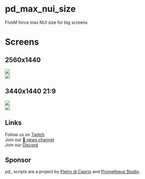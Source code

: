 # pd_max_nui_size
FiveM force max NUI size for big screens

# Screens
## 2560x1440
<img src="https://i.imgur.com/d5qYSMT.jpg" />\
<img src="https://i.imgur.com/ZuvpftI.jpg" />

## 3440x1440 21:9
<img src="https://i.imgur.com/vf1QvCN.jpg" />\
<img src="https://i.imgur.com/y0HSS4z.jpg" />

## Links
Follow us on [Twitch](https://www.twitch.tv/prometheus_studio/)\
Join our [📣 news channel](https://t.me/PrometheusDevs)\
Join our [Discord](https://discord.gg/k2pDwhN)

## Sponsor
pd_ scripts are a project by [Pietro di Caprio](https://github.com/pietrodicaprio) and [Prometheus Studio](https://www.twitch.tv/prometheus_studio/).
